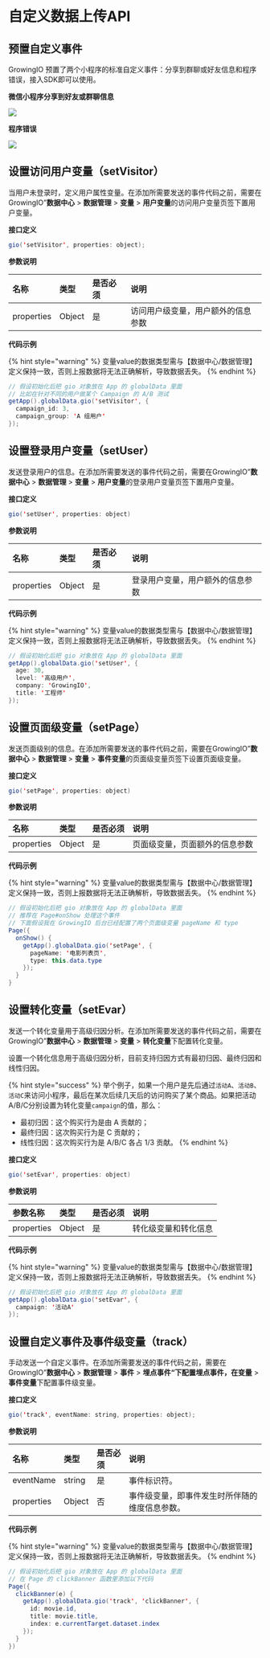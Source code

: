 # 自定义数据上传API

## 预置自定义事件

GrowingIO 预置了两个小程序的标准自定义事件：分享到群聊或好友信息和程序错误，接入SDK即可以使用。

**微信小程序分享到好友或群聊信息**

![](https://blobscdn.gitbook.com/v0/b/gitbook-28427.appspot.com/o/assets%2F-LGNxeGABUADKiTWTaEM%2F-LH66a23TIvbEtQOPKyt%2F-LH675ymMloYtj1u3JVJ%2Fimage.png?alt=media&token=025a5cfb-90eb-45ee-aa58-767c0380bae1)

**程序错误**

![](https://blobscdn.gitbook.com/v0/b/gitbook-28427.appspot.com/o/assets%2F-LGNxeGABUADKiTWTaEM%2F-LH66a23TIvbEtQOPKyt%2F-LH67LAaMuVbR_KxSYVc%2Fimage.png?alt=media&token=0708739e-4cae-4315-b633-e9aeb2e25ca2)

## 设置访问用户变量（setVisitor）

当用户未登录时，定义用户属性变量。在添加所需要发送的事件代码之前，需要在GrowingIO”**数据中心** &gt; **数据管理** &gt; **变量** &gt; **用户变量**的访问用户变量页签下置用户变量。

**接口定义**

```java
gio('setVisitor', properties: object);
```

**参数说明**

| 名称 | 类型 | 是否必须 | 说明 |
| :--- | :--- | :--- | :--- |
| properties | Object | 是 | 访问用户级变量，用户额外的信息参数 |

**代码示例**

{% hint style="warning" %}
变量value的数据类型需与【数据中心/数据管理】定义保持一致，否则上报数据将无法正确解析，导致数据丢失。
{% endhint %}

```java
// 假设初始化后把 gio 对象放在 App 的 globalData 里面
// 比如在针对不同的用户做某个 Campaign 的 A/B 测试
getApp().globalData.gio('setVisitor', { 
  campaign_id: 3, 
  campaign_group: 'A 组用户'
});
```

## 设置登录用户变量（setUser）

发送登录用户的信息。在添加所需要发送的事件代码之前，需要在GrowingIO”**数据中心** &gt; **数据管理** &gt; **变量** &gt; **用户变量**的登录用户变量页签下置用户变量。

**接口定义**

```java
gio('setUser', properties: object)
```

**参数说明**

| 名称 | 类型 | 是否必须 | 说明 |
| :--- | :--- | :--- | :--- |
| properties | Object | 是 | 登录用户变量，用户额外的信息参数 |

**代码示例**

{% hint style="warning" %}
变量value的数据类型需与【数据中心/数据管理】定义保持一致，否则上报数据将无法正确解析，导致数据丢失。
{% endhint %}

```java
// 假设初始化后把 gio 对象放在 App 的 globalData 里面
getApp().globalData.gio('setUser', {
  age: 30, 
  level: '高级用户', 
  company: 'GrowingIO', 
  title: '工程师'
});
```

## 设置页面级变量（setPage）

发送页面级别的信息。在添加所需要发送的事件代码之前，需要在GrowingIO”**数据中心** &gt; **数据管理** &gt; **变量** &gt; **事件变量**的页面级变量页签下设置页面级变量。

**接口定义**

```java
gio('setPage', properties: object)
```

**参数说明**

| 名称 | 类型 | 是否必须 | 说明 |
| :--- | :--- | :--- | :--- |
| properties | Object | 是 | 页面级变量，页面额外的信息参数 |

**代码示例**

{% hint style="warning" %}
变量value的数据类型需与【数据中心/数据管理】定义保持一致，否则上报数据将无法正确解析，导致数据丢失。
{% endhint %}

```java
// 假设初始化后把 gio 对象放在 App 的 globalData 里面
// 推荐在 Page#onShow 处理这个事件
// 下面假设我在 GrowingIO 后台已经配置了两个页面级变量 pageName 和 type
Page({
  onShow() {
    getApp().globalData.gio('setPage', { 
      pageName: '电影列表页', 
      type: this.data.type
    });
  }
}
```

## 设置转化变量（setEvar）

发送一个转化变量用于高级归因分析。在添加所需要发送的事件代码之前，需要在GrowingIO”**数据中心** &gt; **数据管理** &gt; **变量** &gt; **转化变量**下配置转化变量。

设置一个转化信息用于高级归因分析，目前支持归因方式有最初归因、最终归因和线性归因。

{% hint style="success" %}
举个例子，如果一个用户是先后通过`活动A`、`活动B`、`活动C`来访问小程序，最后在某次后续几天后的访问购买了某个商品。如果把活动A/B/C分别设置为转化变量`campaign`的值，那么：

* 最初归因：这个购买行为是由 A 贡献的；
* 最终归因：这次购买行为是 C 贡献的；
* 线性归因：这次购买行为是 A/B/C 各占 1/3 贡献。
{% endhint %}

**接口定义**

```java
gio('setEvar', properties: object)
```

**参数说明**

| 参数名称 | 类型 | 是否必须 | 说明 |
| :--- | :--- | :--- | :--- |
| properties | Object | 是 | 转化级变量和转化信息 |

**代码示例**

{% hint style="warning" %}
变量value的数据类型需与【数据中心/数据管理】定义保持一致，否则上报数据将无法正确解析，导致数据丢失。
{% endhint %}

```java
// 假设初始化后把 gio 对象放在 App 的 globalData 里面
getApp().globalData.gio('setEvar', { 
  campaign: '活动A'
});
```

## 设置自定义事件及事件级变量（track）

手动发送一个自定义事件。在添加所需要发送的事件代码之前，需要在GrowingIO”**数据中心** &gt; **数据管理** &gt; **事件** &gt; **埋点事件“**下配置埋点事件，在**变量** &gt; **事件变量**下配置事件级变量。

**接口定义**

```java
gio('track', eventName: string, properties: object);
```

**参数说明**

| 名称 | 类型 | 是否必须 | 说明 |
| :--- | :--- | :--- | :--- |
| eventName | string | 是 | 事件标识符。 |
| properties | Object | 否 | 事件级变量，即事件发生时所伴随的维度信息参数。 |

**代码示例**

{% hint style="warning" %}
变量value的数据类型需与【数据中心/数据管理】定义保持一致，否则上报数据将无法正确解析，导致数据丢失。
{% endhint %}

```java
// 假设初始化后把 gio 对象放在 App 的 globalData 里面
// 在 Page 的 clickBanner 函数里添加以下代码
Page({
  clickBanner(e) {
    getApp().globalData.gio('track', 'clickBanner', { 
      id: movie.id, 
      title: movie.title, 
      index: e.currentTarget.dataset.index 
    });
  }
})
```

